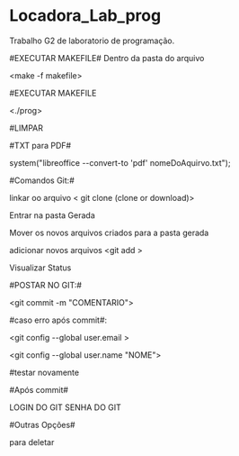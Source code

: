 # Locadora_Lab_prog
Trabalho G2 de laboratorio de programação.

#EXECUTAR MAKEFILE#
Dentro da pasta do arquivo

<make -f makefile>
 
#EXECUTAR MAKEFILE

<./prog>

#LIMPAR 

<make clean>
 
#TXT para PDF#

system("libreoffice --convert-to 'pdf' nomeDoAquirvo.txt");
							
#Comandos Git:#

linkar oo arquivo < git clone <LINK DO GIT> <CRIAR NOME DA PASTA DO ARQUIVO> (clone or download)>

Entrar na pasta Gerada <cd local>

Mover os novos arquivos criados para a pasta gerada<mv local da pasta gerada>

adicionar novos arquivos <git add <NOME DO ARQUIVO>>

Visualizar Status <git status>


#POSTAR NO GIT:#

<git commit -m "COMENTARIO">	


#caso erro após commit#:

<git config --global user.email <EMAIL>>

<git config --global user.name "NOME">

#testar novamente

#Após commit#

<git push>

LOGIN DO GIT
SENHA DO GIT

#Outras Opções#

<git rm> para deletar 












